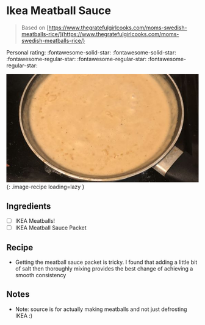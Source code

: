 <!-- Do not modify sections with "AUTO-*". They are updated by make.py -->

# Ikea Meatball Sauce

> Based on [https://www.thegratefulgirlcooks.com/moms-swedish-meatballs-rice/](https://www.thegratefulgirlcooks.com/moms-swedish-meatballs-rice/)

<!-- rating=2; (User can specify rating on scale of 1-5) -->
<!-- AUTO-UserRating -->
Personal rating: :fontawesome-solid-star: :fontawesome-solid-star: :fontawesome-regular-star: :fontawesome-regular-star: :fontawesome-regular-star:
<!-- /AUTO-UserRating -->

<!-- AUTO-Image -->
![ikea_meatball_sauce.jpeg](./ikea_meatball_sauce.jpeg){: .image-recipe loading=lazy }
<!-- /AUTO-Image -->

## Ingredients

* [ ] IKEA Meatballs!
* [ ] IKEA Meatball Sauce Packet

## Recipe

* Getting the meatball sauce packet is tricky. I found that adding a little bit of salt then thoroughly mixing provides the best change of achieving a smooth consistency

## Notes

* Note: source is for actually making meatballs and not just defrosting IKEA :)
